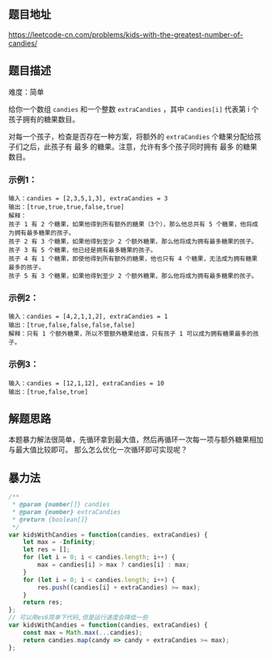 ## 题目地址

https://leetcode-cn.com/problems/kids-with-the-greatest-number-of-candies/

## 题目描述

难度：简单

给你一个数组 `candies` 和一个整数 `extraCandies` ，其中 `candies[i]` 代表第 i 个孩子拥有的糖果数目。

对每一个孩子，检查是否存在一种方案，将额外的 `extraCandies` 个糖果分配给孩子们之后，此孩子有 最多 的糖果。注意，允许有多个孩子同时拥有 最多 的糖果数目。

### 示例1：

```
输入：candies = [2,3,5,1,3], extraCandies = 3
输出：[true,true,true,false,true] 
解释：
孩子 1 有 2 个糖果，如果他得到所有额外的糖果（3个），那么他总共有 5 个糖果，他将成为拥有最多糖果的孩子。
孩子 2 有 3 个糖果，如果他得到至少 2 个额外糖果，那么他将成为拥有最多糖果的孩子。
孩子 3 有 5 个糖果，他已经是拥有最多糖果的孩子。
孩子 4 有 1 个糖果，即使他得到所有额外的糖果，他也只有 4 个糖果，无法成为拥有糖果最多的孩子。
孩子 5 有 3 个糖果，如果他得到至少 2 个额外糖果，那么他将成为拥有最多糖果的孩子。
```
### 示例2：

```
输入：candies = [4,2,1,1,2], extraCandies = 1
输出：[true,false,false,false,false] 
解释：只有 1 个额外糖果，所以不管额外糖果给谁，只有孩子 1 可以成为拥有糖果最多的孩子。
```

### 示例3：

```
输入：candies = [12,1,12], extraCandies = 10
输出：[true,false,true]
```


## 解题思路

本题暴力解法很简单，先循环拿到最大值，然后再循环一次每一项与额外糖果相加与最大值比较即可。
那么怎么优化一次循环即可实现呢？

## 暴力法

```js
/**
 * @param {number[]} candies
 * @param {number} extraCandies
 * @return {boolean[]}
 */
var kidsWithCandies = function(candies, extraCandies) {
    let max = -Infinity;
    let res = [];
    for (let i = 0; i < candies.length; i++) {
        max = candies[i] > max ? candies[i] : max;
    }
    for (let i = 0; i < candies.length; i++) {
        res.push((candies[i] + extraCandies) >= max);
    }
    return res;
};
// 可以用es6简单下代码,但是运行速度会降低一些
var kidsWithCandies = function(candies, extraCandies) {
    const max = Math.max(...candies);
    return candies.map(candy => candy + extraCandies >= max);
};
```

